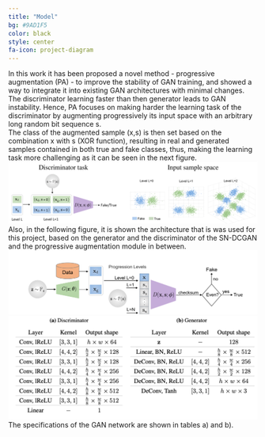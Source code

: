 ```yaml
---
title: "Model"
bg: #9AD1F5
color: black
style: center
fa-icon: project-diagram
---
```


<p style='text-align: justify;'>

In this work it has been proposed a novel method - progressive augmentation (PA) - to improve the stability of GAN training, and showed a way to integrate it into existing GAN architectures with minimal changes.
<br />
The discriminator learning faster than then generator leads to GAN instability. Hence, PA focuses on making harder the learning task of the discriminator by augmenting progressively its input space with an arbitrary long random bit sequence s.
<br />
The class of the augmented sample (x,s) is then set based on the combination x with s (XOR function), resulting in real and generated samples contained in both true and fake classes, thus, making the learning task more challenging as it can be seen in the next figure.
<br />
<img src="./assets/pa.png" alt="PA-training"/>
<br />
Also, in the following figure, it is shown the architecture that is was used for this project, based on the generator and the discriminator of the SN-DCGAN and the progressive augmentation module in between.
<br />
<img src="./assets/im1.png" alt="SN-DCGAN Model"/>
<img src="./assets/im2.png" alt="SN-DCGAN Model"/>
<br />
The specifications of the GAN network are shown in tables a) and b).

<br />

</p>
